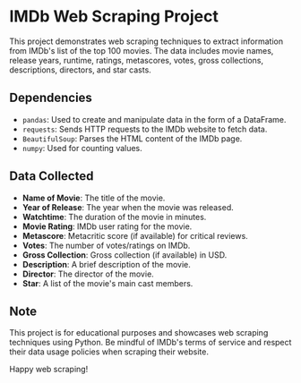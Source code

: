# IMDb Web Scraping Project

This project demonstrates web scraping techniques to extract information from IMDb's list of the top 100 movies. The data includes movie names, release years, runtime, ratings, metascores, votes, gross collections, descriptions, directors, and star casts.

## Dependencies

- `pandas`: Used to create and manipulate data in the form of a DataFrame.
- `requests`: Sends HTTP requests to the IMDb website to fetch data.
- `BeautifulSoup`: Parses the HTML content of the IMDb page.
- `numpy`: Used for counting values.

## Data Collected

- **Name of Movie**: The title of the movie.
- **Year of Release**: The year when the movie was released.
- **Watchtime**: The duration of the movie in minutes.
- **Movie Rating**: IMDb user rating for the movie.
- **Metascore**: Metacritic score (if available) for critical reviews.
- **Votes**: The number of votes/ratings on IMDb.
- **Gross Collection**: Gross collection (if available) in USD.
- **Description**: A brief description of the movie.
- **Director**: The director of the movie.
- **Star**: A list of the movie's main cast members.

## Note

This project is for educational purposes and showcases web scraping techniques using Python. Be mindful of IMDb's terms of service and respect their data usage policies when scraping their website.

Happy web scraping!

